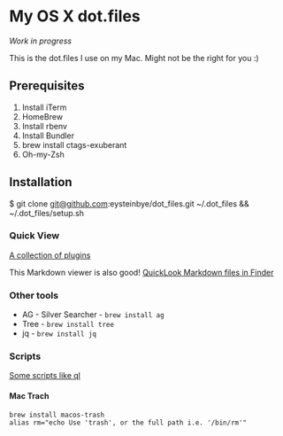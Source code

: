 My OS X dot.files
=================

*Work in progress*

This is the dot.files I use on my Mac. Might not be the right for you :)

## Prerequisites

1. Install iTerm
2. HomeBrew
3. Install rbenv
4. Install Bundler
5. brew install ctags-exuberant
6. Oh-my-Zsh

## Installation

$ git clone git@github.com:eysteinbye/dot_files.git ~/.dot_files && ~/.dot_files/setup.sh


### Quick View

[A collection of plugins](https://github.com/sindresorhus/quick-look-plugins)


This Markdown viewer is also good!
[QuickLook Markdown files in Finder](http://inkmarkapp.com/markdown-quick-look-plugin-mac-os-x/)


### Other tools

- AG - Silver Searcher - `brew install ag`
- Tree - `brew install tree`
- jq - `brew install jq`


### Scripts

[Some scripts like ql](https://github.com/morgant/tools-osx)

#### Mac Trach
```
brew install macos-trash
alias rm="echo Use 'trash', or the full path i.e. '/bin/rm'"
```
